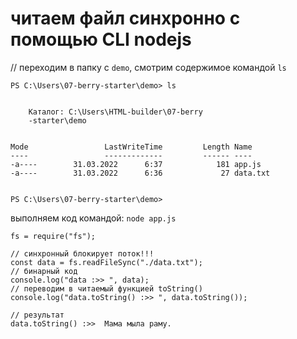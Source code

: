 # читаем файл синхронно с помощью CLI nodejs

// переходим в папку с `demo`, смотрим содержимое командой `ls`

```
PS C:\Users\07-berry-starter\demo> ls


    Каталог: C:\Users\HTML-builder\07-berry
    -starter\demo


Mode                 LastWriteTime         Length Name
----                 -------------         ------ ----
-a----        31.03.2022      6:37            181 app.js
-a----        31.03.2022      6:36             27 data.txt


PS C:\Users\07-berry-starter\demo>
```

выполняем код командой: `node app.js`

```
fs = require("fs");

// синхронный блокирует поток!!!
const data = fs.readFileSync("./data.txt");
// бинарный код
console.log("data :>> ", data);
// переводим в читаемый функцией toString()
console.log("data.toString() :>> ", data.toString());

// результат
data.toString() :>>  Мама мыла раму.
```

